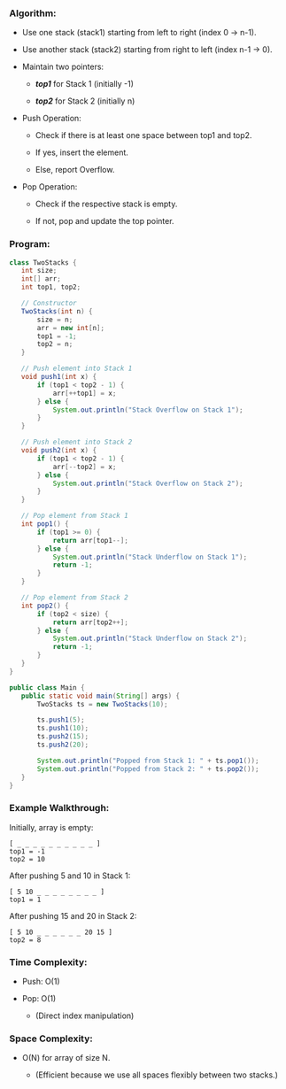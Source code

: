 ### Algorithm:
* Use one stack (stack1) starting from left to right (index 0 → n-1).

* Use another stack (stack2) starting from right to left (index n-1 → 0).

* Maintain two pointers:

  * ***top1*** for Stack 1 (initially -1)

  * ***top2*** for Stack 2 (initially n)

* Push Operation:

  * Check if there is at least one space between top1 and top2.

  * If yes, insert the element.

  * Else, report Overflow.

* Pop Operation:

  * Check if the respective stack is empty.

  * If not, pop and update the top pointer.
  
 ### Program:
 ``` Java
class TwoStacks {
    int size;
    int[] arr;
    int top1, top2;

    // Constructor
    TwoStacks(int n) {
        size = n;
        arr = new int[n];
        top1 = -1;
        top2 = n;
    }

    // Push element into Stack 1
    void push1(int x) {
        if (top1 < top2 - 1) {
            arr[++top1] = x;
        } else {
            System.out.println("Stack Overflow on Stack 1");
        }
    }

    // Push element into Stack 2
    void push2(int x) {
        if (top1 < top2 - 1) {
            arr[--top2] = x;
        } else {
            System.out.println("Stack Overflow on Stack 2");
        }
    }

    // Pop element from Stack 1
    int pop1() {
        if (top1 >= 0) {
            return arr[top1--];
        } else {
            System.out.println("Stack Underflow on Stack 1");
            return -1;
        }
    }

    // Pop element from Stack 2
    int pop2() {
        if (top2 < size) {
            return arr[top2++];
        } else {
            System.out.println("Stack Underflow on Stack 2");
            return -1;
        }
    }
}

public class Main {
    public static void main(String[] args) {
        TwoStacks ts = new TwoStacks(10);

        ts.push1(5);
        ts.push1(10);
        ts.push2(15);
        ts.push2(20);

        System.out.println("Popped from Stack 1: " + ts.pop1());
        System.out.println("Popped from Stack 2: " + ts.pop2());
    }
}
```
### Example Walkthrough:
Initially, array is empty:

```
[ _ _ _ _ _ _ _ _ _ _ ]
top1 = -1
top2 = 10
```
After pushing 5 and 10 in Stack 1:

```
[ 5 10 _ _ _ _ _ _ _ _ ]
top1 = 1
```
After pushing 15 and 20 in Stack 2:

```
[ 5 10 _ _ _ _ _ _ 20 15 ]
top2 = 8
```
### Time Complexity:
* Push: O(1)

* Pop: O(1)

  * (Direct index manipulation)

### Space Complexity:
* O(N) for array of size N.

  * (Efficient because we use all spaces flexibly between two stacks.)



    
